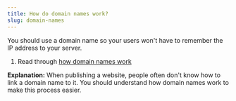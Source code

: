 ```yaml
---
title: How do domain names work?
slug: domain-names
---
```


You should use a domain name so your users won't have to remember the IP address
to your server.

  1. Read through [how domain names work][how-domain-names-work]

[how-domain-names-work]: https://developer.mozilla.org/en-US/docs/Learn/Common_questions/What_is_a_domain_name

**Explanation:** When publishing a website, people often don't know how to link
a domain name to it. You should understand how domain names work to make this
process easier.
